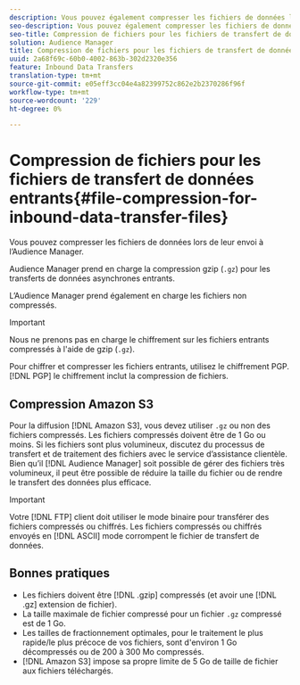 ```yaml
---
description: Vous pouvez également compresser les fichiers de données lors de leur envoi en Audience Manager.
seo-description: Vous pouvez également compresser les fichiers de données lors de leur envoi en Audience Manager.
seo-title: Compression de fichiers pour les fichiers de transfert de données entrants
solution: Audience Manager
title: Compression de fichiers pour les fichiers de transfert de données entrants
uuid: 2a68f69c-60b0-4002-863b-302d2320e356
feature: Inbound Data Transfers
translation-type: tm+mt
source-git-commit: e05eff3cc04e4a82399752c862e2b2370286f96f
workflow-type: tm+mt
source-wordcount: '229'
ht-degree: 0%

---
```



# Compression de fichiers pour les fichiers de transfert de données entrants{#file-compression-for-inbound-data-transfer-files}

Vous pouvez compresser les fichiers de données lors de leur envoi à l’Audience Manager.

<!-- inbound-file-compression.xml -->

Audience Manager prend en charge la compression gzip (`.gz`) pour les transferts de données asynchrones entrants.

L’Audience Manager prend également en charge les fichiers non compressés.

>[!IMPORTANT]
>
>Nous ne prenons pas en charge le chiffrement sur les fichiers entrants compressés à l&#39;aide de gzip (`.gz`).
>
>Pour chiffrer et compresser les fichiers entrants, utilisez le chiffrement [](../../../integration/sending-audience-data/batch-data-transfer-explained/inbound-file-encryption.md)PGP. [!DNL PGP] le chiffrement inclut la compression de fichiers.

## Compression Amazon S3

Pour la diffusion [!DNL Amazon S3], vous devez utiliser `.gz` ou non des fichiers compressés. Les fichiers compressés doivent être de 1 Go ou moins. Si les fichiers sont plus volumineux, discutez du processus de transfert et de traitement des fichiers avec le service d’assistance clientèle. Bien qu’il [!DNL Audience Manager] soit possible de gérer des fichiers très volumineux, il peut être possible de réduire la taille du fichier ou de rendre le transfert des données plus efficace.

>[!IMPORTANT]
>
>Votre [!DNL FTP] client doit utiliser le mode binaire pour transférer des fichiers compressés ou chiffrés. Les fichiers compressés ou chiffrés envoyés en [!DNL ASCII] mode corrompent le fichier de transfert de données.

## Bonnes pratiques

* Les fichiers doivent être [!DNL .gzip] compressés (et avoir une [!DNL .gz] extension de fichier).
* La taille maximale de fichier compressé pour un fichier `.gz` compressé est de 1 Go.
* Les tailles de fractionnement optimales, pour le traitement le plus rapide/le plus précoce de vos fichiers, sont d&#39;environ 1 Go décompressés ou de 200 à 300 Mo compressés.
* [!DNL Amazon S3] impose sa propre limite de 5 Go de taille de fichier aux fichiers téléchargés.
